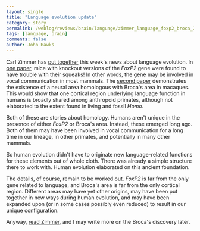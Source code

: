 ```yaml
---
layout: single 
title: "Language evolution update" 
category: story
permalink: /weblog/reviews/brain/language/zimmer_language_foxp2_broca_2005.html
tags: [language, brain] 
comments: false 
author: John Hawks 
---
```



<p>
Carl Zimmer has <a href="http://www.corante.com/loom/archives/2005/06/30/mice_monkeys_and_muttering.php">put together</a> this week's news about language evolution. In <a href="http://www.pnas.org/cgi/content/abstract/0503739102v1">one paper</a>, mice with knockout versions of the <i>FoxP2</i> gene were found to have trouble with their squeaks! In other words, the gene may be involved in vocal communication in most mammals. The <a href="http://www.nature.com/nature/journal/v435/n7046/full/nature03628.html">second paper</a> demonstrates the existence of a neural area homologous with Broca's area in macaques. This would show that one cortical region underlying language function in humans is broadly shared among anthropoid primates, although not elaborated to the extent found in living and fossil <i>Homo</i>. 
</p>

<p>
Both of these are stories about homology. Humans aren't unique in the presence of either <i>FoxP2</i> or Broca's area. Instead, these emerged long ago. Both of them may have been involved in vocal communication for a long time in our lineage, in other primates, and potentially in many other mammals. 
</p>

<p>
So human evolution didn't have to originate new language-related functions for these elements out of whole cloth. There was already a simple structure there to work with. Human evolution elaborated on this ancient foundation. 
</p>

<p>
The details, of course, remain to be worked out. <i>FoxP2</i> is far from the only gene related to language, and Broca's area is far from the only cortical region. Different areas may have yet other origins, may have been put together in new ways during human evolution, and may have been expanded upon (or in some cases possibly even reduced) to result in our unique configuration. 
</p>

<p>
Anyway, <a href="http://www.corante.com/loom/archives/2005/06/30/mice_monkeys_and_muttering.php">read Zimmer</a>, and I may write more on the Broca's discovery later.  
</p>

